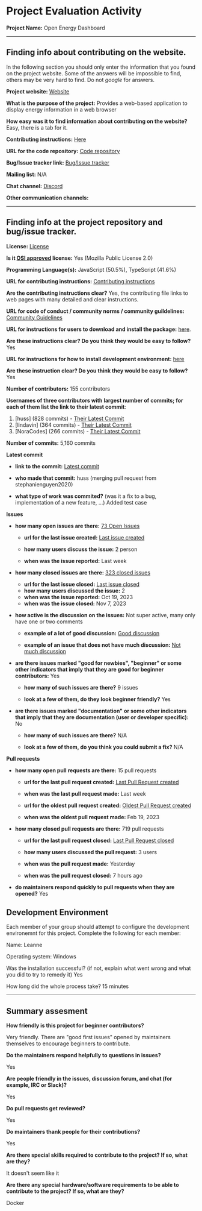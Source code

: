 # Project Evaluation Activity



__Project Name:__  Open Energy Dashboard


---

## Finding info about contributing on the website.

In the following section you should only enter the information that you
found on the project website. Some of the answers will be impossible to find, others
may be very hard to find. Do not _google_ for answers.

__Project website:__ [Website](https://openenergydashboard.github.io/index.html)


__What is the purpose of the project:__ Provides a web-based application to display energy information in a web browser


__How easy was it to find information about contributing on the website?__ Easy, there is a tab for it.


__Contributing instructions:__ [Here](https://openenergydashboard.github.io/involved.html) 

__URL for the code repository:__ [Code repository](https://github.com/OpenEnergyDashboard/OED)

__Bug/Issue tracker link:__ [Bug/Issue tracker](https://github.com/OpenEnergyDashboard/OED/issues)

__Mailing list:__ N/A

__Chat channel:__ [Discord](https://discord.gg/jsQVX6Jn9s)

__Other communication channels:__ 


---

## Finding info at the project repository and bug/issue tracker.

__License:__ [License](https://github.com/OpenEnergyDashboard/OED/blob/development/License.txt)

__Is it [OSI approved](https://opensource.org/licenses/alphabetical) license:__ Yes (Mozilla Public License 2.0)

__Programming Language(s):__ JavaScript (50.5%), TypeScript (41.6%)

__URL for contributing instructions:__ [Contributing instructions](https://github.com/OpenEnergyDashboard/OED/blob/development/CONTRIBUTING.md)

__Are the contributing instructions clear?__ Yes, the contributing file links to web pages with many detailed and clear instructions.


__URL for code of conduct / community norms / community guildelines:__ [Community Guidelines](https://github.com/OpenEnergyDashboard/OED/blob/development/CODE_OF_CONDUCT.md)

__URL for instructions for users to download and install the package:__  [here](https://openenergydashboard.github.io/developer/gettingStarted.html). 


__Are these instructions clear? Do you think they would be easy to follow?__ 
Yes

__URL for instructions for how to install development environment:__ [here](https://openenergydashboard.github.io/developer/gettingStarted.html)


__Are these instruction clear? Do you think they would be easy to follow?__
Yes

__Number of contributors:__ 155 contributors


__Usernames of three contributors with largest number of commits; for
each of them list the link to their latest commit__:

1. [huss] (828 commits) - [Their Latest Commit](https://github.com/OpenEnergyDashboard/OED/commit/df360c9c72b123459823a76ef209e67c3bac5c79)
1. [lindavin] (364 commits) - [Their Latest Commit](https://github.com/OpenEnergyDashboard/OED/commit/f75197d287897a42b45ce38e9d0339e09a766c45)
1. [NoraCodes] (266 commits) - [Their Latest Commit](https://github.com/OpenEnergyDashboard/OED/commit/a30d869e6a81a8d32fd8b51ec7e6ef8cac5a8cc3)


__Number of commits:__ 5,160 commits

__Latest commit__ 

- __link to the commit:__ [Latest commit](https://github.com/OpenEnergyDashboard/OED/commit/df360c9c72b123459823a76ef209e67c3bac5c79)

- __who made that commit:__ huss (merging pull request from stephanienguyen2020)

- __what type of work was commited?__ (was it a fix to a bug, implementation of a new feature, ...) Added test case


__Issues__

- __how many open issues are there:__ [73 Open Issues](https://github.com/OpenEnergyDashboard/OED/issues?q=is%3Aopen+is%3Aissue)

    - __url for the last issue created:__ [Last issue created](https://github.com/OpenEnergyDashboard/OED/issues/1131)

    - __how many users discuss the issue:__ 2 person
    
    - __when was the issue reported:__ Last week
    

- __how many closed issues are there:__ [323 closed issues](https://github.com/OpenEnergyDashboard/OED/issues?q=is%3Aissue+is%3Aclosed)
    - __url for the last issue closed:__ [Last issue closed](https://github.com/OpenEnergyDashboard/OED/issues/1048)
    - __how many users discussed the issue:__ 2
    - __when was the issue reported:__ Oct 19, 2023
    - __when was the issue closed:__ Nov 7, 2023

- __how active is the discussion on the issues:__ Not super active, many only have one or two comments

    - __example of a lot of good discussion:__ [Good discussion](https://github.com/OpenEnergyDashboard/OED/issues/962)
    
    - __example of an issue that does not have much discussion:__ [Not much discussion](https://github.com/OpenEnergyDashboard/OED/issues/1048)



- __are there issues marked "good for newbies", "beginner" or some other indicators that imply that they are good for beginner contributors:__ Yes

    - __how many of such issues are there?__ 9 issues
    
    - __look at a few of them, do they look beginner friendly?__ Yes



- __are there issues marked "documentation" or some other indicators that imply that they are documentation (user or developer specific):__ No

    - __how many of such issues are there?__ N/A
    
    - __look at a few of them, do you think you could submit a fix?__ N/A



__Pull requests__

- __how many open pull requests are there:__ 15 pull requests

    - __url for the last pull request created:__ [Last Pull Request created](https://github.com/OpenEnergyDashboard/OED/pull/1129)
    
    - __when was the last pull request made:__ Last week

    - __url for the oldest pull request created:__ [Oldest Pull Request created](https://github.com/OpenEnergyDashboard/OED/pull/866)
    
    - __when was the oldest pull request made:__ Feb 19, 2023

- __how many closed pull requests are there:__ 719 pull requests

    - __url for the last pull request closed:__ [Last Pull Request closed](https://github.com/OpenEnergyDashboard/OED/pull/1134)
    
    - __how many users discussed the pull request:__ 3 users
    
    - __when was the pull request made:__ Yesterday  
    
    - __when was the pull request closed:__ 7 hours ago
    

- __do maintainers respond quickly to pull requests when they are opened?__ Yes


## Development Environment 

Each member of your group should attempt to configure the development environemnt 
for this project. Complete the following for each member:

Name: Leanne

Operating system: Windows

Was the installation successful? (if not, explain what went wrong and 
what you did to try to remedy it) Yes

How long did the whole process take? 15 minutes


---


## Summary assesment
__How friendly is this project for beginner contributors?__

Very friendly. There are "good first issues" opened by maintainers themselves to encourage beginners to contribute.


__Do the maintainers respond helpfully to questions in issues?__

Yes

__Are people friendly in the issues, discussion forum, and chat (for example, IRC or Slack)?__

Yes


__Do pull requests get reviewed?__

Yes

__Do maintainers thank people for their contributions?__

Yes

__Are there special skills required to contribute to the project? If so, what are they?__

It doesn't seem like it

__Are there any special hardware/software requirements to be able to contribute to the project? If so, what are they?__

Docker